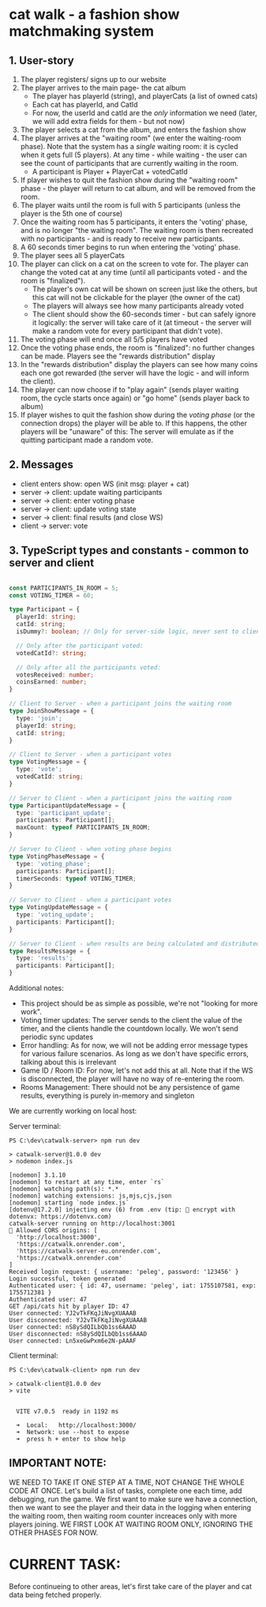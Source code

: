 

# cat walk - a fashion show matchmaking system

## 1. User-story
1. The player registers/ signs up to our website
2. The player arrives to the main page- the cat album
	- The player has playerId (string), and playerCats (a list of owned cats)
	- Each cat has playerId, and CatId
	- For now, the userId and catId are the *only* information we need (later, we will add extra fields for them - but not now)
3. The player selects a cat from the album, and enters the fashion show
4. The player arrives at the "waiting room" (we enter the waiting-room phase). Note that the system has a *single* waiting room: it is cycled when it gets full (5 players). At any time - while waiting - the user can see the count of participants that are currently waiting in the room.
	-	A participant is Player + PlayerCat + votedCatId
5. If player wishes to quit the fashion show during the "waiting room" phase - the player will return to cat album, and will be removed from the room.
6. The player waits until the room is full with 5 participants (unless the player is the 5th one of course)
7. Once the waiting room has 5 participants, it enters the 'voting' phase, and is no longer "the waiting room". The waiting room is then recreated with no participants - and is ready to receive new participants.
8. A 60 seconds timer begins to run when entering the 'voting' phase.
8. The player sees all 5 playerCats
9. The player can click on a cat on the screen to vote for. The player can change the voted cat at any time (until all participants voted - and the room is "finalized").
	- The player's own cat will be shown on screen just like the others, but this cat will not be clickable for the player (the owner of the cat)
	- The players will always see how many participants already voted
	- The client should show the 60-seconds timer - but can safely ignore it logically: the server will take care of it (at timeout - the server will make a random vote for every participant that didn't vote).
10. The voting phase will end once all 5/5 players have voted
11. Once the voting phase ends, the room is "finalized": no further changes can be made. Players see the "rewards distribution" display
12. In the "rewards distribution" display the players can see how many coins each one got rewarded (the server will have the logic - and will inform the client).
13. The player can now choose if to "play again" (sends player waiting room, the cycle starts once again) or "go home" (sends player back to album)
14. If player wishes to quit the fashion show during the *voting phase* (or the connection drops) the player will be able to. If this happens, the other players will be "unaware" of this: The server will emulate as if the quitting participant made a random vote.

## 2. Messages
- client enters show: open WS (init msg: player + cat)
- server -> client: update waiting participants
- server -> client: enter voting phase
- server -> client: update voting state
- server -> client: final results (and close WS)
- client -> server: vote

## 3. TypeScript types and constants - common to server and client

```typescript

const PARTICIPANTS_IN_ROOM = 5;
const VOTING_TIMER = 60;

type Participant = {
  playerId: string;
  catId: string;
  isDummy?: boolean; // Only for server-side logic, never sent to client

  // Only after the participant voted:
  votedCatId?: string;

  // Only after all the participants voted:
  votesReceived: number;
  coinsEarned: number;
}

// Client to Server - when a participant joins the waiting room
type JoinShowMessage = {
  type: 'join';
  playerId: string;
  catId: string;
}

// Client to Server - when a participant votes
type VotingMessage = {
  type: 'vote';
  votedCatId: string;
}

// Server to Client - when a participant joins the waiting room
type ParticipantUpdateMessage = {
  type: 'participant_update';
  participants: Participant[];
  maxCount: typeof PARTICIPANTS_IN_ROOM;
}

// Server to Client - when voting phase begins
type VotingPhaseMessage = {
  type: 'voting_phase';
  participants: Participant[];
  timerSeconds: typeof VOTING_TIMER;
}

// Server to Client - when a participant votes
type VotingUpdateMessage = {
  type: 'voting_update';
  participants: Participant[];
}

// Server to Client - when results are being calculated and distributed (results phase begins)
type ResultsMessage = {
  type: 'results';
  participants: Participant[];
}
```



Additional notes:
- This project should be as simple as possible, we're not "looking for more work". 
- Voting timer updates: The server sends to the client the value of the timer, and the clients handle the countdown locally. We won't send periodic sync updates
- Error handling: As for now, we will not be adding error message types for various failure scenarios. As long as we don't have specific errors, talking about this is irrelevant
- Game ID / Room ID: For now, let's not add this at all. Note that if the WS is disconnected, the player will have no way of re-entering the room.
- Rooms Management: There should not be any persistence of game results, everything is purely in-memory and singleton

We are currently working on local host:

Server terminal:
```
PS C:\dev\catwalk-server> npm run dev    

> catwalk-server@1.0.0 dev
> nodemon index.js

[nodemon] 3.1.10
[nodemon] to restart at any time, enter `rs`
[nodemon] watching path(s): *.*
[nodemon] watching extensions: js,mjs,cjs,json
[nodemon] starting `node index.js`
[dotenv@17.2.0] injecting env (6) from .env (tip: 🔐 encrypt with dotenvx: https://dotenvx.com)
catwalk-server running on http://localhost:3001
🔧 Allowed CORS origins: [
  'http://localhost:3000',
  'https://catwalk.onrender.com',
  'https://catwalk-server-eu.onrender.com',
  'https://catwalk.onrender.com'
]
Received login request: { username: 'peleg', password: '123456' }
Login successful, token generated
Authenticated user: { id: 47, username: 'peleg', iat: 1755107581, exp: 1755712381 }
Authenticated user: 47
GET /api/cats hit by player ID: 47
User connected: YJ2vTkFKqJiNvgXUAAAB
User disconnected: YJ2vTkFKqJiNvgXUAAAB
User connected: nS8ySdQILbQb1ss6AAAD
User disconnected: nS8ySdQILbQb1ss6AAAD
User connected: Ln5xeGwPxm6e2N-pAAAF
```

Client terminal:
```
PS C:\dev\catwalk-client> npm run dev

> catwalk-client@1.0.0 dev
> vite


  VITE v7.0.5  ready in 1192 ms

  ➜  Local:   http://localhost:3000/
  ➜  Network: use --host to expose
  ➜  press h + enter to show help
```

## IMPORTANT NOTE: 
WE NEED TO TAKE IT ONE STEP AT A TIME, NOT CHANGE THE WHOLE CODE AT ONCE. Let's build a list of tasks, complete one each time, add debugging, run the game. We first want to make sure we have a connection, then we want to see the player and their data in the logging when entering the waiting room, then waiting room counter increaces only with more players joining. WE FIRST LOOK AT WAITING ROOM ONLY, IGNORING THE OTHER PHASES FOR NOW.


# CURRENT TASK:

Before continueing to other areas, let's first take care of the player and cat data being fetched properly.

